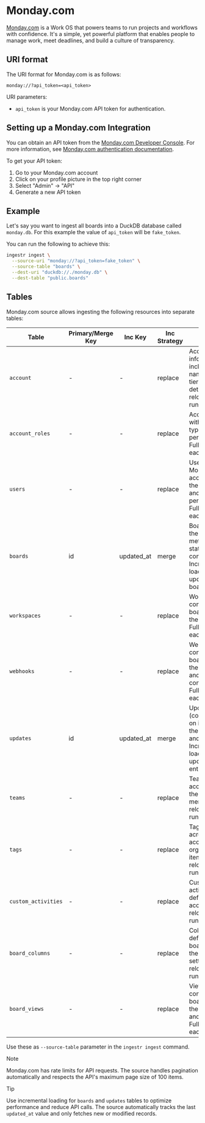 # Monday.com
[Monday.com](https://monday.com/) is a Work OS that powers teams to run projects and workflows with confidence. It's a simple, yet powerful platform that enables people to manage work, meet deadlines, and build a culture of transparency.

## URI format

The URI format for Monday.com is as follows:
```
monday://?api_token=<api_token>
```

URI parameters:
- `api_token` is your Monday.com API token for authentication.

## Setting up a Monday.com Integration

You can obtain an API token from the [Monday.com Developer Console](https://developer.monday.com/). For more information, see [Monday.com authentication documentation](https://developer.monday.com/api-reference/docs/authentication).

To get your API token:
1. Go to your Monday.com account
2. Click on your profile picture in the top right corner
3. Select "Admin" → "API"
4. Generate a new API token

## Example
Let's say you want to ingest all boards into a DuckDB database called `monday.db`. For this example the value of `api_token` will be `fake_token`.

You can run the following to achieve this:
```sh
ingestr ingest \
  --source-uri "monday://?api_token=fake_token" \
  --source-table "boards" \
  --dest-uri "duckdb://./monday.db" \
  --dest-table "public.boards"
```

## Tables

Monday.com source allows ingesting the following resources into separate tables:

| Table | Primary/Merge Key | Inc Key | Inc Strategy | Details |
|-------|-------------------|---------|--------------|---------|
| `account` | - | - | replace | Account information including name, slug, tier, and plan details. Full reload on each run. |
| `account_roles` | - | - | replace | Account roles with their types and permissions. Full reload on each run. |
| `users` | - | - | replace | Users in your Monday.com account with their profiles and permissions. Full reload on each run. |
| `boards` | id | updated_at | merge | Boards with their metadata, state, and configuration. Incrementally loads only updated boards. |
| `workspaces` | - | - | replace | Workspaces containing boards and their settings. Full reload on each run. |
| `webhooks` | - | - | replace | Webhooks configured for boards with their events and configurations. Full reload on each run. |
| `updates` | id | updated_at | merge | Updates (comments) on items with their content and metadata. Incrementally loads only updated entries. |
| `teams` | - | - | replace | Teams in your account with their members. Full reload on each run. |
| `tags` | - | - | replace | Tags used across your account for organizing items. Full reload on each run. |
| `custom_activities` | - | - | replace | Custom activity types defined in your account. Full reload on each run. |
| `board_columns` | - | - | replace | Columns defined in all boards with their types and settings. Full reload on each run. |
| `board_views` | - | - | replace | Views configured for boards with their filters and settings. Full reload on each run. |

Use these as `--source-table` parameter in the `ingestr ingest` command.

> [!NOTE]
> Monday.com has rate limits for API requests. The source handles pagination automatically and respects the API's maximum page size of 100 items.

> [!TIP]
> Use incremental loading for `boards` and `updates` tables to optimize performance and reduce API calls. The source automatically tracks the last `updated_at` value and only fetches new or modified records.
